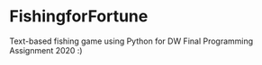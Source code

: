 # FishingforFortune
Text-based fishing game using Python for DW Final Programming Assignment 2020 :)
